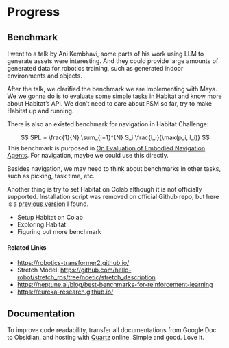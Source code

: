 # Progress
## Benchmark
I went to a talk by Ani Kembhavi, some parts of his work using LLM to generate assets were interesting. And they could provide large amounts of generated data for robotics training, such as generated indoor environments and objects.

After the talk, we clarified the benchmark we are implementing with Maya. We we gonna do is to evaluate some simple tasks in Habitat and know more about Habitat’s API. We don’t need to care about FSM so far, try to make Habitat up and running.

There is also an existed benchmark for navigation in Habitat Challenge:

$$
SPL = \frac{1}{N} \sum_{i=1}^{N} S_i \frac{l_i}{\max(p_i, l_i)}
$$
This benchmark is purposed in [On Evaluation of Embodied Navigation Agents](https://arxiv.org/abs/1807.06757). For navigation, maybe we could use this directly.

Besides navigation, we may need to think about benchmarks in other tasks, such as picking, task time, etc.

Another thing is try to set Habitat on Colab although it is not officially supported. Installation script was removed on official Github repo, but here is a [previous version](https://drive.google.com/file/d/1TtrDDLWs786yp7h8vIB9jiFi0N96tVg8/view) I found.

- Setup Habitat on Colab
- Exploring Habitat
- Figuring out more benchmark
#### Related Links
- https://robotics-transformer2.github.io/
- Stretch Model: https://github.com/hello-robot/stretch_ros/tree/noetic/stretch_description
- https://neptune.ai/blog/best-benchmarks-for-reinforcement-learning 
- https://eureka-research.github.io/

## Documentation
To improve code readability, transfer all documentations from Google Doc to Obsidian, and hosting with [Quartz](https://quartz.jzhao.xyz/) online. Simple and good. Love it.

